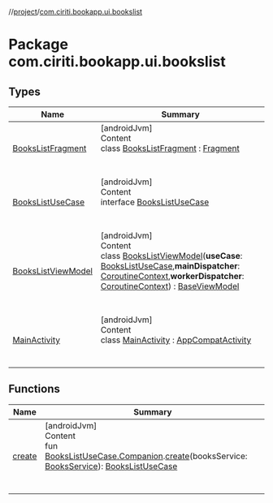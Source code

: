 //[project](../index.md)/[com.ciriti.bookapp.ui.bookslist](index.md)



# Package com.ciriti.bookapp.ui.bookslist  


## Types  
  
|  Name|  Summary| 
|---|---|
| [BooksListFragment](-books-list-fragment/index.md)| [androidJvm]  <br>Content  <br>class [BooksListFragment](-books-list-fragment/index.md) : [Fragment](https://developer.android.com/reference/kotlin/androidx/fragment/app/Fragment.html)  <br><br><br>
| [BooksListUseCase](-books-list-use-case/index.md)| [androidJvm]  <br>Content  <br>interface [BooksListUseCase](-books-list-use-case/index.md)  <br><br><br>
| [BooksListViewModel](-books-list-view-model/index.md)| [androidJvm]  <br>Content  <br>class [BooksListViewModel](-books-list-view-model/index.md)(**useCase**: [BooksListUseCase](-books-list-use-case/index.md),**mainDispatcher**: [CoroutineContext](https://kotlinlang.org/api/latest/jvm/stdlib/kotlin.coroutines/-coroutine-context/index.html),**workerDispatcher**: [CoroutineContext](https://kotlinlang.org/api/latest/jvm/stdlib/kotlin.coroutines/-coroutine-context/index.html)) : [BaseViewModel](../com.ciriti.bookapp.core/-base-view-model/index.md)  <br><br><br>
| [MainActivity](-main-activity/index.md)| [androidJvm]  <br>Content  <br>class [MainActivity](-main-activity/index.md) : [AppCompatActivity](https://developer.android.com/reference/kotlin/androidx/appcompat/app/AppCompatActivity.html)  <br><br><br>


## Functions  
  
|  Name|  Summary| 
|---|---|
| [create](create.md)| [androidJvm]  <br>Content  <br>fun [BooksListUseCase.Companion](-books-list-use-case/-companion/index.md).[create](create.md)(booksService: [BooksService](../com.ciriti.datalayer.service/-books-service/index.md)): [BooksListUseCase](-books-list-use-case/index.md)  <br><br><br>

